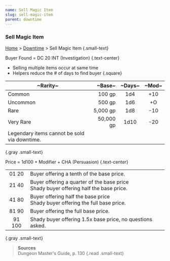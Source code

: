 ```yaml
---
name: Sell Magic Item
slug: sell-magic-item
parent: downtime
---
```

### Sell Magic Item
[Home](dm-operations-center) > [Downtime](downtime) > Sell Magic Item {.small-text}

Buyer Found = DC 20 INT (Investigation) {.text-center}
- Selling multiple items occur at same time
- Helpers reduce the # of days to find buyer
{.square}

| ~Rarity~  | ~Base~    | ~Days~             | ~Mod~ |
|-----------|----------:|:------------------:|:-----:|
| Common    |    100 gp |  1d4  |  +10  |  
| Uncommon  |    500 gp |  1d6  |   +O  | 
| Rare      |  5,000 gp |  1d8  |  -10  | 
| Very Rare | 50,000 gp | 1d10 |  -20  | 
| Legendary items cannot be sold via downtime.    ||||
{.gray .small-text}

Price = 1d100 + Modifier + CHA (Persuasion) {.text-center}

|||
|:-:|-|
| 01 20 | Buyer offering a tenth of the base price. |
| 21 40 | Buyer offering a quarter of the base price<br/> Shady buyer offering half the base price. |
| 41 80 | Buyer offering half the base price<br/> Shady buyer offering the full base price. |
| 81 90 | Buyer offering the full base price. |
| 91 100 | Shady buyer offering 1.5x base price, no questions asked. |
{.gray .small-text}

> **Sources** <br/>
> Dungeon Master's Guide, p. 130
{.read .small-text}